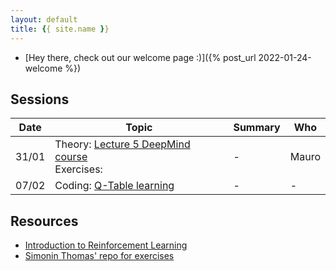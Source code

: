```yaml
---
layout: default
title: {{ site.name }}
---
```


- [Hey there, check out our welcome page :)]({% post_url 2022-01-24-welcome %})

## Sessions
| Date |Topic   | Summary | Who |
| ---  | ------ | ------- | ----|
| 31/01 | Theory: [Lecture 5 DeepMind course](https://www.youtube.com/watch?v=t9uf9cuogBo&list=PLqYmG7hTraZDVH599EItlEWsUOsJbAodm&index=6) <br> Exercises: | - | Mauro |
| 07/02 | Coding: [Q-Table learning]() | -  | - |


## Resources
- [Introduction to Reinforcement Learning](http://incompleteideas.net/book/bookdraft2017nov5.pdf)
- [Simonin Thomas' repo for exercises](https://simoninithomas.github.io/Deep_reinforcement_learning_Course/)
